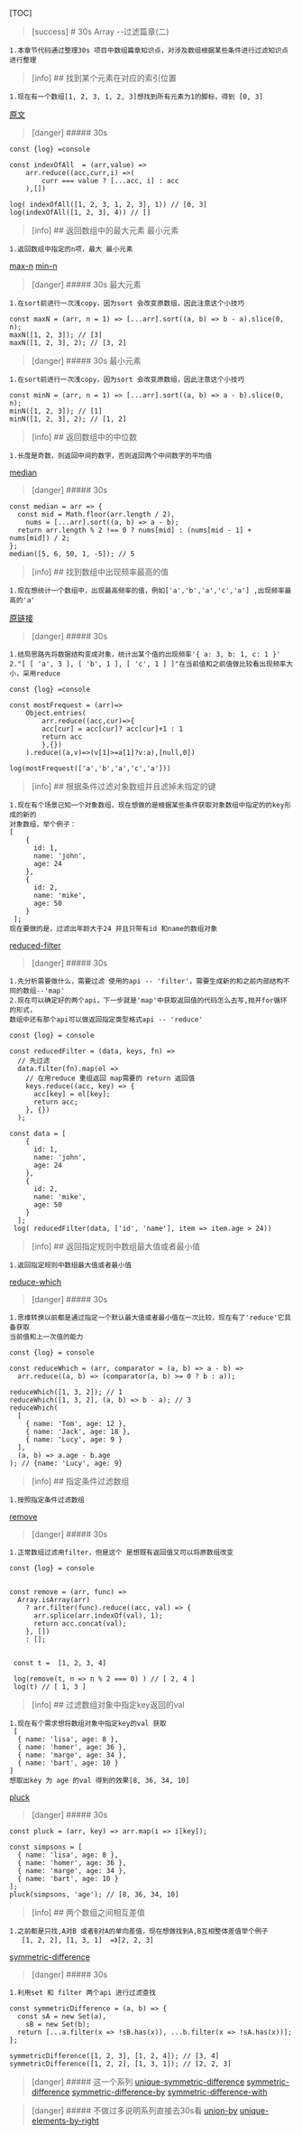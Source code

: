 [TOC]

 
>[success] # 30s Array --过滤篇章(二)
~~~
1.本章节代码通过整理30s 项目中数组篇章知识点，对涉及数组根据某些条件进行过滤知识点进行整理
~~~
>[info] ## 找到某个元素在对应的索引位置
~~~
1.现在有一个数组[1, 2, 3, 1, 2, 3]想找到所有元素为1的脚标，得到 [0, 3]
~~~
[原文](https://www.30secondsofcode.org/js/s/index-of-all)
>[danger] ##### 30s
~~~
const {log} =console

const indexOfAll  = (arr,value) =>
    arr.reduce((acc,curr,i) =>(
        curr === value ? [...acc, i] : acc
    ),[])

log( indexOfAll([1, 2, 3, 1, 2, 3], 1)) // [0, 3]
log(indexOfAll([1, 2, 3], 4)) // []
~~~
>[info] ## 返回数组中的最大元素  最小元素
~~~
1.返回数组中指定的n项，最大 最小元素
~~~
[max-n](https://www.30secondsofcode.org/js/s/max-n)
[min-n](https://www.30secondsofcode.org/js/s/min-n)
>[danger] ##### 30s 最大元素
~~~
1.在sort前进行一次浅copy，因为sort 会改变原数组，因此注意这个小技巧
~~~
~~~
const maxN = (arr, n = 1) => [...arr].sort((a, b) => b - a).slice(0, n);
maxN([1, 2, 3]); // [3]
maxN([1, 2, 3], 2); // [3, 2]
~~~
>[danger] ##### 30s 最小元素
~~~
1.在sort前进行一次浅copy，因为sort 会改变原数组，因此注意这个小技巧
~~~
~~~
const minN = (arr, n = 1) => [...arr].sort((a, b) => a - b).slice(0, n);
minN([1, 2, 3]); // [1]
minN([1, 2, 3], 2); // [1, 2]
~~~
>[info] ## 返回数组中的中位数
~~~
1.长度是奇数，则返回中间的数字，否则返回两个中间数字的平均值
~~~
[median](https://www.30secondsofcode.org/js/s/median)
>[danger] ##### 30s
~~~
const median = arr => {
  const mid = Math.floor(arr.length / 2),
    nums = [...arr].sort((a, b) => a - b);
  return arr.length % 2 !== 0 ? nums[mid] : (nums[mid - 1] + nums[mid]) / 2;
};
median([5, 6, 50, 1, -5]); // 5
~~~
>[info] ## 找到数组中出现频率最高的值
~~~
1.现在想统计一个数组中，出现最高频率的值，例如['a','b','a','c','a'] ,出现频率最高的'a'
~~~
[原链接](https://www.30secondsofcode.org/js/s/most-frequent)
>[danger] ##### 30s
~~~
1.结局思路先将数据结构变成对象，统计出某个值的出现频率'{ a: 3, b: 1, c: 1 }'
2."[ [ 'a', 3 ], [ 'b', 1 ], [ 'c', 1 ] ]"在当前值和之前值做比较看出现频率大小，采用reduce
~~~
~~~
const {log} =console

const mostFrequest = (arr)=>
    Object.entries(
        arr.reduce((acc,cur)=>{
        acc[cur] = acc[cur]? acc[cur]+1 : 1 
        return acc
        },{})
    ).reduce((a,v)=>(v[1]>=a[1]?v:a),[null,0])

log(mostFrequest(['a','b','a','c','a']))
~~~
>[info] ## 根据条件过滤对象数组并且滤掉未指定的键
~~~
1.现在有个场景已知一个对象数组，现在想做的是根据某些条件获取对象数组中指定的的key形成的新的
对象数组，举个例子：
[
    {
      id: 1,
      name: 'john',
      age: 24
    },
    {
      id: 2,
      name: 'mike',
      age: 50
    }
 ];
现在要做的是，过滤出年龄大于24 并且只带有id 和name的数组对象
~~~
[reduced-filter](https://www.30secondsofcode.org/js/s/reduced-filter)
>[danger] ##### 30s
~~~
1.先分析需要做什么，需要过滤 使用的api -- 'filter'，需要生成新的和之前内部结构不同的数组--'map'
2.现在可以确定好的两个api，下一步就是'map'中获取返回值的代码怎么去写,抛开for循环的形式，
数组中还有那个api可以做返回指定类型格式api -- 'reduce'
~~~
~~~
const {log} = console

const reducedFilter = (data, keys, fn) =>
  // 先过滤
  data.filter(fn).map(el =>
    // 在用reduce 重组返回 map需要的 return 返回值
    keys.reduce((acc, key) => {
      acc[key] = el[key];
      return acc;
    }, {})
  );

const data = [
    {
      id: 1,
      name: 'john',
      age: 24
    },
    {
      id: 2,
      name: 'mike',
      age: 50
    }
  ];
 log( reducedFilter(data, ['id', 'name'], item => item.age > 24))
~~~
>[info] ## 返回指定规则中数组最大值或者最小值
~~~
1.返回指定规则中数组最大值或者最小值
~~~
[reduce-which](https://www.30secondsofcode.org/js/s/reduce-which)
>[danger] ##### 30s
~~~
1.思维转换以前都是通过指定一个默认最大值或者最小值在一次比较，现在有了'reduce'它具备获取
当前值和上一次值的能力
~~~
~~~
const {log} = console

const reduceWhich = (arr, comparator = (a, b) => a - b) =>
  arr.reduce((a, b) => (comparator(a, b) >= 0 ? b : a));

reduceWhich([1, 3, 2]); // 1
reduceWhich([1, 3, 2], (a, b) => b - a); // 3
reduceWhich(
  [
    { name: 'Tom', age: 12 },
    { name: 'Jack', age: 18 },
    { name: 'Lucy', age: 9 }
  ],
  (a, b) => a.age - b.age
); // {name: 'Lucy', age: 9}
~~~
>[info] ## 指定条件过滤数组
~~~
1.按照指定条件过滤数组
~~~
[remove](https://www.30secondsofcode.org/js/s/remove)
>[danger] ##### 30s
~~~
1.正常数组过滤用filter，但是这个 是想既有返回值又可以将原数组改变
~~~
~~~
const {log} = console


const remove = (arr, func) =>
  Array.isArray(arr)
    ? arr.filter(func).reduce((acc, val) => {
      arr.splice(arr.indexOf(val), 1);
      return acc.concat(val);
    }, [])
    : [];


 const t =  [1, 2, 3, 4]

 log(remove(t, n => n % 2 === 0) ) // [ 2, 4 ]
 log(t) // [ 1, 3 ]
~~~
>[info] ## 过滤数组对象中指定key返回的val
~~~
1.现在有个需求想将数组对象中指定key的val 获取
 [
  { name: 'lisa', age: 8 },
  { name: 'homer', age: 36 },
  { name: 'marge', age: 34 },
  { name: 'bart', age: 10 }
]
想取出key 为 age 的val 得到的效果[8, 36, 34, 10]
~~~
[pluck](https://www.30secondsofcode.org/js/s/pluck)
>[danger] ##### 30s
~~~
const pluck = (arr, key) => arr.map(i => i[key]);

const simpsons = [
  { name: 'lisa', age: 8 },
  { name: 'homer', age: 36 },
  { name: 'marge', age: 34 },
  { name: 'bart', age: 10 }
];
pluck(simpsons, 'age'); // [8, 36, 34, 10]
~~~
>[info] ## 两个数组之间相互差值
~~~
1.之前都是只找,A对B 或者B对A的单向差值，现在想做找到A,B互相整体差值举个例子
   [1, 2, 2], [1, 3, 1]  =》[2, 2, 3]
~~~
[symmetric-difference](https://www.30secondsofcode.org/js/s/symmetric-difference)

>[danger] ##### 30s
~~~
1.利用set 和 filter 两个api 进行过滤查找
~~~
~~~
const symmetricDifference = (a, b) => {
  const sA = new Set(a),
    sB = new Set(b);
  return [...a.filter(x => !sB.has(x)), ...b.filter(x => !sA.has(x))];
};

symmetricDifference([1, 2, 3], [1, 2, 4]); // [3, 4]
symmetricDifference([1, 2, 2], [1, 3, 1]); // [2, 2, 3]
~~~
>[danger] ##### 这一个系列
[unique-symmetric-difference](https://www.30secondsofcode.org/js/s/unique-symmetric-difference)
[symmetric-difference](https://www.30secondsofcode.org/js/s/symmetric-difference)
[symmetric-difference-by](https://www.30secondsofcode.org/js/s/symmetric-difference-by)
[symmetric-difference-with](https://www.30secondsofcode.org/js/s/symmetric-difference-with)

>[danger] ##### 不做过多说明系列直接去30s看
[union-by](https://www.30secondsofcode.org/js/s/union-by)
[unique-elements-by-right](https://www.30secondsofcode.org/js/s/unique-elements-by-right)